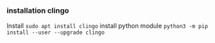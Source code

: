 ### installation clingo
Install `sudo apt install clingo`
install python module `python3 -m pip install --user --upgrade clingo`